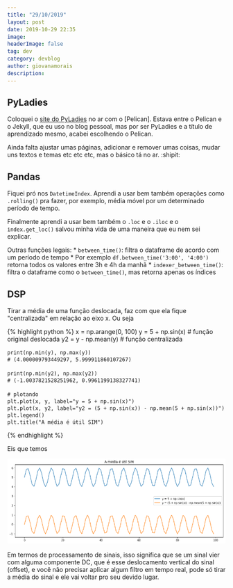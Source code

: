 ```yaml
---
title: "29/10/2019"
layout: post
date: 2019-10-29 22:35
image:
headerImage: false
tag: dev
category: devblog
author: giovanamorais
description:
---
```


## PyLadies

Coloquei o [site do PyLadies](https://PyLadiesSorocaba.github.io) no ar com o 
[Pelican]. Estava entre o Pelican e o Jekyll, que eu uso no blog pessoal, mas
por ser PyLadies e a título de aprendizado mesmo, acabei escolhendo o Pelican.

Ainda falta ajustar umas páginas, adicionar e remover umas coisas, mudar uns 
textos e temas etc etc etc, mas o básico tá no ar. :shipit:

## Pandas

Fiquei pró nos `DatetimeIndex`. Aprendi a usar bem também operações como 
`.rolling()` pra fazer, por exemplo, média móvel por um determinado período de
tempo.

Finalmente aprendi a usar bem também o `.loc` e o `.iloc` e o `index.get_loc()`
salvou minha vida de uma maneira que eu nem sei explicar. 

Outras funções legais:
	* `between_time()`: filtra o dataframe de acordo com um período de tempo
		* Por exemplo `df.between_time('3:00', '4:00')` retorna todos os valores entre 3h e 4h da manhã
	*  `indexer_between_time()`: filtra o dataframe como o `between_time()`, mas retorna apenas os índices


## DSP

Tirar a média de uma função deslocada, faz com que ela fique "centralizada" em 
relação ao eixo x. Ou seja

{% highlight python %}
	x = np.arange(0, 100)
	y = 5 + np.sin(x)	# função original deslocada
	y2 = y - np.mean(y)	# função centralizada

	print(np.min(y), np.max(y)) 	
	# (4.000009793449297, 5.999911860107267) 

	print(np.min(y2), np.max(y2))
	# (-1.0037821528251962, 0.9961199138327741)
	
	# plotando
	plt.plot(x, y, label="y = 5 + np.sin(x)")
	plt.plot(x, y2, label="y2 = (5 + np.sin(x)) - np.mean(5 + np.sin(x))")
	plt.legend()
	plt.title("A média é útil SIM")
{% endhighlight %}

Eis que temos

![img](../assets/images/mean_graph.png)


Em termos de processamento de sinais, isso significa que se um sinal vier 
com alguma componente DC, que é esse deslocamento vertical do sinal (offset),
e você não precisar aplicar algum filtro em tempo real, pode só tirar a média
do sinal e ele vai voltar pro seu devido lugar. 
